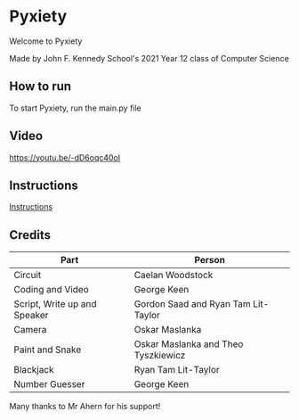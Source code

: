 # Pyxiety

Welcome to Pyxiety

Made by John F. Kennedy School's 2021 Year 12 class of Computer Science

## How to run
To start Pyxiety, run the main.py file

## Video
https://youtu.be/-dD6oqc40oI

## Instructions
[Instructions](https://github.com/IamAwesomeGeorge/Pyxiety/blob/main/raspberry%20pi%20instuctions.docx)

## Credits
Part | Person
------------ | -------------
Circuit | Caelan Woodstock
Coding and Video | George Keen
Script, Write up and Speaker | Gordon Saad and Ryan Tam Lit-Taylor
Camera | Oskar Maslanka
Paint and Snake | Oskar Maslanka and Theo Tyszkiewicz
Blackjack | Ryan Tam Lit-Taylor
Number Guesser | George Keen

Many thanks to Mr Ahern for his support!
